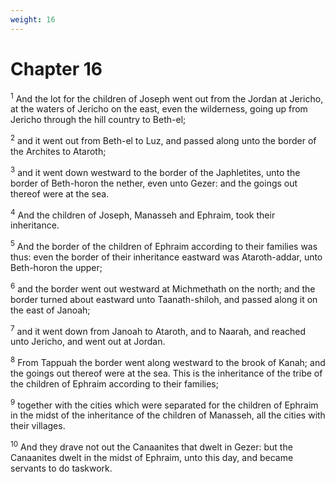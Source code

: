 ```yaml
---
weight: 16
---
```


# Chapter 16

<sup>1</sup> And the lot for the children of Joseph went out from the Jordan at Jericho, at the waters of Jericho on the east, even the wilderness, going up from Jericho through the hill country to Beth-el; 

<sup>2</sup> and it went out from Beth-el to Luz, and passed along unto the border of the Archites to Ataroth; 

<sup>3</sup> and it went down westward to the border of the Japhletites, unto the border of Beth-horon the nether, even unto Gezer: and the goings out thereof were at the sea. 

<sup>4</sup> And the children of Joseph, Manasseh and Ephraim, took their inheritance. 

<sup>5</sup> And the border of the children of Ephraim according to their families was thus: even the border of their inheritance eastward was Ataroth-addar, unto Beth-horon the upper; 

<sup>6</sup> and the border went out westward at Michmethath on the north; and the border turned about eastward unto Taanath-shiloh, and passed along it on the east of Janoah; 

<sup>7</sup> and it went down from Janoah to Ataroth, and to Naarah, and reached unto Jericho, and went out at Jordan. 

<sup>8</sup> From Tappuah the border went along westward to the brook of Kanah; and the goings out thereof were at the sea. This is the inheritance of the tribe of the children of Ephraim according to their families; 

<sup>9</sup> together with the cities which were separated for the children of Ephraim in the midst of the inheritance of the children of Manasseh, all the cities with their villages. 

<sup>10</sup> And they drave not out the Canaanites that dwelt in Gezer: but the Canaanites dwelt in the midst of Ephraim, unto this day, and became servants to do taskwork. 


